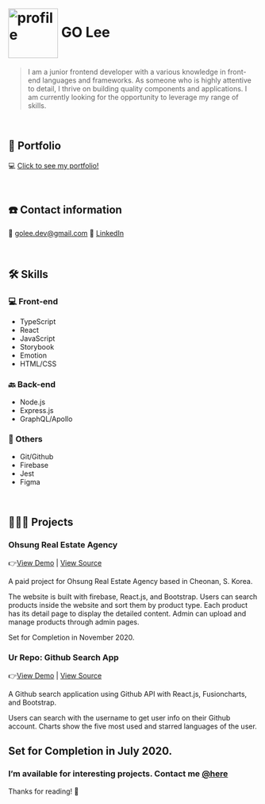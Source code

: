 
<h1 > <img src="https://user-images.githubusercontent.com/52603436/91978430-0d5b8880-ed5f-11ea-9b02-4df5d170e3e7.png" alt="profile" width="100px" align="center"> GO Lee </h1>

> I am a junior frontend developer with a various knowledge in front-end languages and frameworks. As someone who is highly attentive to detail, I thrive on building quality components and applications. I am currently looking for the opportunity to leverage my range of skills.



<br />

## 👋 Portfolio

💻  [Click to see my portfolio!](https://goleedev.github.io)

<br />

## ☎️ Contact information

📧 [golee.dev@gmail.com](mailto:golee.dev@gmail.com)
🔗 [LinkedIn](https://www.linkedin.com/in/goleedev/)

<br />

## 🛠 Skills

### 💻 Front-end

- TypeScript
- React
- JavaScript
- Storybook
- Emotion
- HTML/CSS

### 🔙 Back-end

- Node.js
- Express.js
- GraphQL/Apollo

### 👏 Others

- Git/Github
- Firebase
- Jest
- Figma
  
<br/>

## **👩🏻‍💻** Projects


### Ohsung Real Estate Agency

👉[View Demo](https://www.5sungbds.com/) | [View Source](https://github.com/goleedev/ohsung-realestate)

A paid project for Ohsung Real Estate Agency based in Cheonan, S. Korea.

The website is built with firebase, React.js, and Bootstrap. Users can search products inside the website and sort them by product type. Each product has its detail page to display the detailed content. Admin can upload and manage products through admin pages.

Set for Completion in November 2020.

### Ur Repo: Github Search App

👉[View Demo](https://ur-repo.herokuapp.com/) [](https://github-search-goleedev.netlify.app/)| [View Source](https://github.com/goleedev/ur-repo) 

A Github search application using Github API with React.js, Fusioncharts, and Bootstrap. 

Users can search with the username to get user info on their Github account. Charts show the five most used and starred languages of the user.

Set for Completion in July 2020.
<br/>
---
### I’m available for interesting projects. Contact me [@here](mailto:golee.dev@gmail.com)

Thanks for reading! 👋

